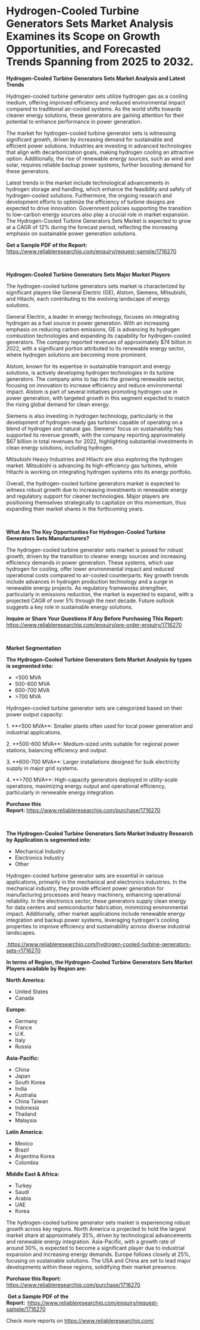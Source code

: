 <p><h1>Hydrogen-Cooled Turbine Generators Sets Market Analysis Examines its Scope on Growth Opportunities, and Forecasted Trends Spanning from 2025 to 2032.</h1></p><p><strong>Hydrogen-Cooled Turbine Generators Sets Market Analysis and Latest Trends</strong></p>
<p><p>Hydrogen-cooled turbine generator sets utilize hydrogen gas as a cooling medium, offering improved efficiency and reduced environmental impact compared to traditional air-cooled systems. As the world shifts towards cleaner energy solutions, these generators are gaining attention for their potential to enhance performance in power generation.</p><p>The market for hydrogen-cooled turbine generator sets is witnessing significant growth, driven by increasing demand for sustainable and efficient power solutions. Industries are investing in advanced technologies that align with decarbonization goals, making hydrogen cooling an attractive option. Additionally, the rise of renewable energy sources, such as wind and solar, requires reliable backup power systems, further boosting demand for these generators.</p><p>Latest trends in the market include technological advancements in hydrogen storage and handling, which enhance the feasibility and safety of hydrogen-cooled solutions. Furthermore, the ongoing research and development efforts to optimize the efficiency of turbine designs are expected to drive innovation. Government policies supporting the transition to low-carbon energy sources also play a crucial role in market expansion. The Hydrogen-Cooled Turbine Generators Sets Market is expected to grow at a CAGR of 12% during the forecast period, reflecting the increasing emphasis on sustainable power generation solutions.</p></p>
<p><strong>Get a Sample PDF of the Report:&nbsp;</strong> <a href="https://www.reliableresearchiq.com/enquiry/request-sample/1716270?utm_campaign=103&utm_medium=2&utm_source=Github&utm_content=ia&utm_term=12012025&utm_id=hydrogen-cooled-turbine-generators-sets">https://www.reliableresearchiq.com/enquiry/request-sample/1716270</a></p>
<p>&nbsp;</p>
<p><strong>Hydrogen-Cooled Turbine Generators Sets Major Market Players</strong></p>
<p><p>The hydrogen-cooled turbine generators sets market is characterized by significant players like General Electric (GE), Alstom, Siemens, Mitsubishi, and Hitachi, each contributing to the evolving landscape of energy solutions. </p><p>General Electric, a leader in energy technology, focuses on integrating hydrogen as a fuel source in power generation. With an increasing emphasis on reducing carbon emissions, GE is advancing its hydrogen combustion technologies and expanding its capability for hydrogen-cooled generators. The company reported revenues of approximately $74 billion in 2022, with a significant portion attributed to its renewable energy sector, where hydrogen solutions are becoming more prominent.</p><p>Alstom, known for its expertise in sustainable transport and energy solutions, is actively developing hydrogen technologies in its turbine generators. The company aims to tap into the growing renewable sector, focusing on innovation to increase efficiency and reduce environmental impact. Alstom is part of several initiatives promoting hydrogen use in power generation, with targeted growth in this segment expected to match the rising global demand for clean energy.</p><p>Siemens is also investing in hydrogen technology, particularly in the development of hydrogen-ready gas turbines capable of operating on a blend of hydrogen and natural gas. Siemens’ focus on sustainability has supported its revenue growth, with the company reporting approximately $67 billion in total revenues for 2022, highlighting substantial investments in clean energy solutions, including hydrogen.</p><p>Mitsubishi Heavy Industries and Hitachi are also exploring the hydrogen market. Mitsubishi is advancing its high-efficiency gas turbines, while Hitachi is working on integrating hydrogen systems into its energy portfolio. </p><p>Overall, the hydrogen-cooled turbine generators market is expected to witness robust growth due to increasing investments in renewable energy and regulatory support for cleaner technologies. Major players are positioning themselves strategically to capitalize on this momentum, thus expanding their market shares in the forthcoming years.</p></p>
<p>&nbsp;</p>
<p><strong>What Are The Key Opportunities For Hydrogen-Cooled Turbine Generators Sets Manufacturers?</strong></p>
<p><p>The hydrogen-cooled turbine generator sets market is poised for robust growth, driven by the transition to cleaner energy sources and increasing efficiency demands in power generation. These systems, which use hydrogen for cooling, offer lower environmental impact and reduced operational costs compared to air-cooled counterparts. Key growth trends include advances in hydrogen production technology and a surge in renewable energy projects. As regulatory frameworks strengthen, particularly in emissions reduction, the market is expected to expand, with a projected CAGR of over 5% through the next decade. Future outlook suggests a key role in sustainable energy solutions.</p></p>
<p><strong>Inquire or Share Your Questions If Any Before Purchasing This Report:</strong> <a href="https://www.reliableresearchiq.com/enquiry/pre-order-enquiry/1716270?utm_campaign=103&utm_medium=2&utm_source=Github&utm_content=ia&utm_term=12012025&utm_id=hydrogen-cooled-turbine-generators-sets">https://www.reliableresearchiq.com/enquiry/pre-order-enquiry/1716270</a></p>
<p>&nbsp;</p>
<p><strong>Market Segmentation</strong></p>
<p><strong>The Hydrogen-Cooled Turbine Generators Sets Market Analysis by types is segmented into:</strong></p>
<p><ul><li><500 MVA</li><li>500-600 MVA</li><li>600-700 MVA</li><li>>700 MVA</li></ul></p>
<p><p>Hydrogen-cooled turbine generator sets are categorized based on their power output capacity: </p><p>1. **<500 MVA**: Smaller plants often used for local power generation and industrial applications.</p><p>2. **500-600 MVA**: Medium-sized units suitable for regional power stations, balancing efficiency and output.</p><p>3. **600-700 MVA**: Larger installations designed for bulk electricity supply in major grid systems.</p><p>4. **>700 MVA**: High-capacity generators deployed in utility-scale operations, maximizing energy output and operational efficiency, particularly in renewable energy integration.</p></p>
<p><strong>Purchase this Report:&nbsp;</strong><a href="https://www.reliableresearchiq.com/purchase/1716270?utm_campaign=103&utm_medium=2&utm_source=Github&utm_content=ia&utm_term=12012025&utm_id=hydrogen-cooled-turbine-generators-sets">https://www.reliableresearchiq.com/purchase/1716270</a></p>
<p>&nbsp;</p>
<p><strong>The Hydrogen-Cooled Turbine Generators Sets Market Industry Research by Application is segmented into:</strong></p>
<p><ul><li>Mechanical Industry</li><li>Electronics Industry</li><li>Other</li></ul></p>
<p><p>Hydrogen-cooled turbine generator sets are essential in various applications, primarily in the mechanical and electronics industries. In the mechanical industry, they provide efficient power generation for manufacturing processes and heavy machinery, enhancing operational reliability. In the electronics sector, these generators supply clean energy for data centers and semiconductor fabrication, minimizing environmental impact. Additionally, other market applications include renewable energy integration and backup power systems, leveraging hydrogen's cooling properties to improve efficiency and sustainability across diverse industrial landscapes.</p></p>
<p><a href="https://www.reliableresearchiq.com/hydrogen-cooled-turbine-generators-sets-r1716270?utm_campaign=103&utm_medium=2&utm_source=Github&utm_content=ia&utm_term=12012025&utm_id=hydrogen-cooled-turbine-generators-sets">&nbsp;https://www.reliableresearchiq.com/hydrogen-cooled-turbine-generators-sets-r1716270</a></p>
<p><strong>In terms of Region, the Hydrogen-Cooled Turbine Generators Sets Market Players available by Region are:</strong></p>
<p>
    <p> <strong> North America: </strong>
        <ul>
            <li>United States</li>
            <li>Canada</li>
        </ul>
        </p> 
    <p> <strong> Europe: </strong>
        <ul>
            <li>Germany</li>
            <li>France</li>
            <li>U.K.</li>
            <li>Italy</li>
            <li>Russia</li>
        </ul>
        </p> 
    <p> <strong> Asia-Pacific: </strong>
        <ul>
            <li>China</li>
            <li>Japan</li>
            <li>South Korea</li>
            <li>India</li>
            <li>Australia</li>
            <li>China Taiwan</li>
            <li>Indonesia</li>
            <li>Thailand</li>
            <li>Malaysia</li>
        </ul>
        </p> 
    <p> <strong> Latin America: </strong>
        <ul>
            <li>Mexico</li>
            <li>Brazil</li>
            <li>Argentina Korea</li>
            <li>Colombia</li>
        </ul>
        </p> 
    <p> <strong> Middle East & Africa: </strong>
        <ul>
            <li>Turkey</li>
            <li>Saudi</li>
            <li>Arabia</li>
            <li>UAE</li>
            <li>Korea</li>
        </ul>
    </p>
    </p>
<p><p>The hydrogen-cooled turbine generator sets market is experiencing robust growth across key regions. North America is projected to hold the largest market share at approximately 35%, driven by technological advancements and renewable energy integration. Asia-Pacific, with a growth rate of around 30%, is expected to become a significant player due to industrial expansion and increasing energy demands. Europe follows closely at 25%, focusing on sustainable solutions. The USA and China are set to lead major developments within these regions, solidifying their market presence.</p></p>
<p><strong>Purchase this Report: </strong><a href="https://www.reliableresearchiq.com/purchase/1716270?utm_campaign=103&utm_medium=2&utm_source=Github&utm_content=ia&utm_term=12012025&utm_id=hydrogen-cooled-turbine-generators-sets">https://www.reliableresearchiq.com/purchase/1716270</a></p>
<p>&nbsp;<strong>Get a Sample PDF of the Report:&nbsp;&nbsp;</strong><a href="https://www.reliableresearchiq.com/enquiry/request-sample/1716270?utm_campaign=103&utm_medium=2&utm_source=Github&utm_content=ia&utm_term=12012025&utm_id=hydrogen-cooled-turbine-generators-sets">https://www.reliableresearchiq.com/enquiry/request-sample/1716270</a></p>
<p><strong></strong></p>
<p>Check more reports on <a href="https://www.reliableresearchiq.com/?utm_campaign=103&utm_medium=2&utm_source=Github&utm_content=ia&utm_term=12012025&utm_id=hydrogen-cooled-turbine-generators-sets">https://www.reliableresearchiq.com/</a></p>